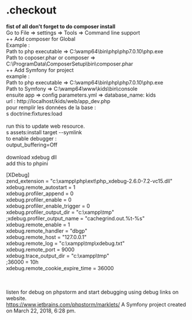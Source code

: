 
.checkout
=========

<b>fist of all don't forget to do composer install </b>
</br>
Go to File => settings => Tools => Command line support 
</br>
++ Add composer for Global 
</br>
Example : 
</br>
Path to php executable =>  C:\wamp64\bin\php\php7.0.10\php.exe
</br>
Path to coposer.phar or composer => C:\ProgramData\ComposerSetup\bin\composer.phar
</br>
++ Add Symfony for project
</br>
example : 
</br>
Path to php executable =>  C:\wamp64\bin\php\php7.0.10\php.exe
</br>
Path to Symfony => C:\wamp64\www\kids\bin\console
</br>
ensuite 
app => config parameters.yml => database_name: kids
</br>
url : http://localhost/kids/web/app_dev.php
</br>
pour remplir les données de la base : </br>
s doctrine:fixtures:load</br>
</br>
run this to update web resource. </br>
s assets:install target --symlink </br>
to enable debugger : 
</br>
output_buffering=Off </br>
</br> download xdebug dll 
</br> add this to phpini </br>

[XDebug] </br>
zend_extension = "c:\xampp\php\ext\php_xdebug-2.6.0-7.2-vc15.dll" </br>
xdebug.remote_autostart = 1 </br>
xdebug.profiler_append = 0 </br>
xdebug.profiler_enable = 0 </br>
xdebug.profiler_enable_trigger = 0 </br>
xdebug.profiler_output_dir = "c:\xampp\tmp" </br>
;xdebug.profiler_output_name = "cachegrind.out.%t-%s" </br>
xdebug.remote_enable = 1 </br>
xdebug.remote_handler = "dbgp" </br>
xdebug.remote_host = "127.0.0.1" </br>
xdebug.remote_log = "c:\xampp\tmp\xdebug.txt" </br>
xdebug.remote_port = 9000 </br>
xdebug.trace_output_dir = "c:\xampp\tmp" </br>
;36000 = 10h </br>
xdebug.remote_cookie_expire_time = 36000 </br>

</br> </br>
listen for debug on phpstorm and start debugging using debug links on website. </br>
https://www.jetbrains.com/phpstorm/marklets/ 
A Symfony project created on March 22, 2018, 6:28 pm.
